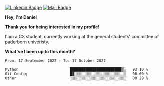 [![Linkedin Badge](https://img.shields.io/badge/-LinkedIn-0e76a8?style=flat-square&logo=Linkedin&logoColor=white)](https://www.linkedin.com/in/daniel-negi-592ba3223/)
[![Mail Badge](https://img.shields.io/badge/Gmail-D14836?style=flat-square&logo=gmail&logoColor=white)](mailto:daniel.ravi.negi@googlemail.com)

**Hey, I'm Daniel**

**Thank you for being interested in my profile!**

I'am a CS student, currently working at the general students' committee of paderborn univeristy.

**What've I been up to this month?** 

<!--START_SECTION:waka-->

```text
From: 17 September 2022 - To: 17 October 2022

Python                       ███████████████████████▒░   93.10 %
Git Config                   █▓░░░░░░░░░░░░░░░░░░░░░░░   06.60 %
Other                        ░░░░░░░░░░░░░░░░░░░░░░░░░   00.29 %
```

<!--END_SECTION:waka-->
